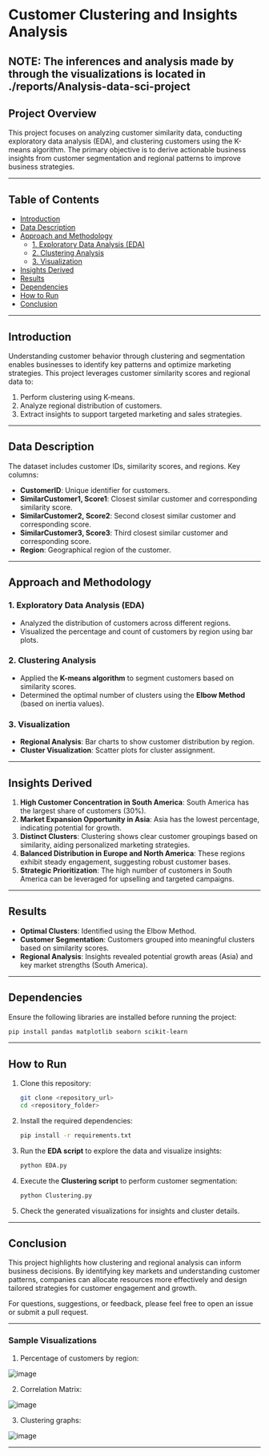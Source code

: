 # **Customer Clustering and Insights Analysis**

## NOTE: The inferences and analysis made by through the visualizations is located in ./reports/Analysis-data-sci-project

## **Project Overview**  
This project focuses on analyzing customer similarity data, conducting exploratory data analysis (EDA), and clustering customers using the K-means algorithm. The primary objective is to derive actionable business insights from customer segmentation and regional patterns to improve business strategies.  

---

## **Table of Contents**  
- [Introduction](#introduction)  
- [Data Description](#data-description)  
- [Approach and Methodology](#approach-and-methodology)  
  - [1. Exploratory Data Analysis (EDA)](#1-exploratory-data-analysis-eda)  
  - [2. Clustering Analysis](#2-clustering-analysis)  
  - [3. Visualization](#3-visualization)  
- [Insights Derived](#insights-derived)  
- [Results](#results)  
- [Dependencies](#dependencies)  
- [How to Run](#how-to-run)  
- [Conclusion](#conclusion)  

---

## **Introduction**  
Understanding customer behavior through clustering and segmentation enables businesses to identify key patterns and optimize marketing strategies. This project leverages customer similarity scores and regional data to:  
1. Perform clustering using K-means.  
2. Analyze regional distribution of customers.  
3. Extract insights to support targeted marketing and sales strategies.  

---

## **Data Description**  
The dataset includes customer IDs, similarity scores, and regions. Key columns:  
- **CustomerID**: Unique identifier for customers.  
- **SimilarCustomer1, Score1**: Closest similar customer and corresponding similarity score.  
- **SimilarCustomer2, Score2**: Second closest similar customer and corresponding score.  
- **SimilarCustomer3, Score3**: Third closest similar customer and corresponding score.  
- **Region**: Geographical region of the customer.  

---

## **Approach and Methodology**

### **1. Exploratory Data Analysis (EDA)**  
- Analyzed the distribution of customers across different regions.  
- Visualized the percentage and count of customers by region using bar plots.  

### **2. Clustering Analysis**  
- Applied the **K-means algorithm** to segment customers based on similarity scores.  
- Determined the optimal number of clusters using the **Elbow Method** (based on inertia values).  

### **3. Visualization**  
- **Regional Analysis**: Bar charts to show customer distribution by region.  
- **Cluster Visualization**: Scatter plots for cluster assignment.  

---

## **Insights Derived**  
1. **High Customer Concentration in South America**: South America has the largest share of customers (30%).  
2. **Market Expansion Opportunity in Asia**: Asia has the lowest percentage, indicating potential for growth.  
3. **Distinct Clusters**: Clustering shows clear customer groupings based on similarity, aiding personalized marketing strategies.  
4. **Balanced Distribution in Europe and North America**: These regions exhibit steady engagement, suggesting robust customer bases.  
5. **Strategic Prioritization**: The high number of customers in South America can be leveraged for upselling and targeted campaigns.  

---

## **Results**  
- **Optimal Clusters**: Identified using the Elbow Method.  
- **Customer Segmentation**: Customers grouped into meaningful clusters based on similarity scores.  
- **Regional Analysis**: Insights revealed potential growth areas (Asia) and key market strengths (South America).  

---

## **Dependencies**  
Ensure the following libraries are installed before running the project:  

```bash
pip install pandas matplotlib seaborn scikit-learn
```  

---

## **How to Run**

1. Clone this repository:  
   ```bash
   git clone <repository_url>
   cd <repository_folder>
   ```  

2. Install the required dependencies:  
   ```bash
   pip install -r requirements.txt
   ```  

3. Run the **EDA script** to explore the data and visualize insights:  
   ```bash
   python EDA.py
   ```  

4. Execute the **Clustering script** to perform customer segmentation:  
   ```bash
   python Clustering.py
   ```  

5. Check the generated visualizations for insights and cluster details.  

---

## **Conclusion**  
This project highlights how clustering and regional analysis can inform business decisions. By identifying key markets and understanding customer patterns, companies can allocate resources more effectively and design tailored strategies for customer engagement and growth.

For questions, suggestions, or feedback, please feel free to open an issue or submit a pull request.  

---  

### **Sample Visualizations**  
1. Percentage of customers by region:

 
![image](https://github.com/user-attachments/assets/50ad5e6f-64be-4a19-9647-fd0702be2568)

2. Correlation Matrix:

![image](https://github.com/user-attachments/assets/dfcb624e-8c2f-4d78-b89d-9b38bb56b4d5)

3. Clustering graphs:

![image](https://github.com/user-attachments/assets/5004ecf9-c2f2-4bc5-a3a9-569f2b1cdb28)

---
